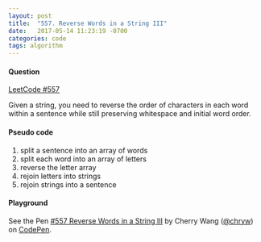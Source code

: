 ```yaml
---
layout: post
title:  "557. Reverse Words in a String III"
date:   2017-05-14 11:23:19 -0700
categories: code
tags: algorithm
---
```


#### Question

[LeetCode #557](https://leetcode.com/problems/reverse-words-in-a-string-iii/#/description)

Given a string, you need to reverse the order of characters in each word within a sentence while still preserving whitespace and initial word order.

#### Pseudo code

1. split a sentence into an array of words
2. split each word into an array of letters
3. reverse the letter array
4. rejoin letters into strings
5. rejoin strings into a sentence

#### Playground

<p data-height="600" data-theme-id="light" data-slug-hash="LLpjme" data-default-tab="js,result" data-user="chryw" data-embed-version="2" data-pen-title="#557 Reverse Words in a String III" class="codepen">See the Pen <a href="https://codepen.io/chryw/pen/LLpjme/">#557 Reverse Words in a String III</a> by Cherry Wang (<a href="https://codepen.io/chryw">@chryw</a>) on <a href="https://codepen.io">CodePen</a>.</p>
<script async src="https://production-assets.codepen.io/assets/embed/ei.js"></script>
